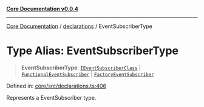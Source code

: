 [**Core Documentation v0.0.4**](../../README.md)

***

[Core Documentation](../../modules.md) / [declarations](../README.md) / EventSubscriberType

# Type Alias: EventSubscriberType

> **EventSubscriberType**: [`IEventSubscriberClass`](IEventSubscriberClass.md) \| [`FunctionalEventSubscriber`](FunctionalEventSubscriber.md) \| [`FactoryEventSubscriber`](FactoryEventSubscriber.md)

Defined in: [core/src/declarations.ts:406](https://github.com/stonemjs/core/blob/e4675fc5d1a8e120fdb4d54e226a2496fdda3681/src/declarations.ts#L406)

Represents a EventSubscriber type.
